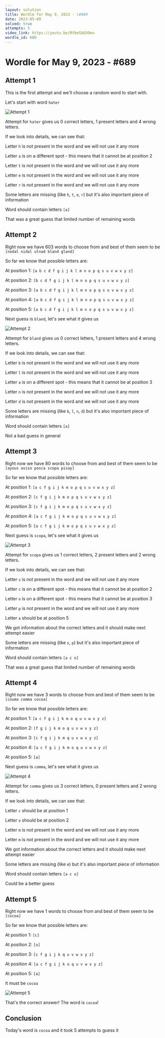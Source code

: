 ```yaml
---
layout: solution
title: Wordle for May 9, 2023 - \#689
date: 2023-05-09
solved: true
attempts: 5
video_link: https://youtu.be/RYbeSbEUOeo
wordle_id: 689
---
```


# Wordle for May 9, 2023 - \#689

## Attempt 1

This is the first attempt and we'll choose a random word to start with.

Let's start with word `hater`

![Attempt 1](2023-05-09/attempt-1.png)

Attempt for `hater` gives us 0 correct letters, 1 present letters and 4 wrong letters.

If we look into details, we can see that:

Letter `h` is not present in the word and we will not use it any more

Letter `a` is on a different spot - this means that it cannot be at position 2

Letter `t` is not present in the word and we will not use it any more

Letter `e` is not present in the word and we will not use it any more

Letter `r` is not present in the word and we will not use it any more

Some letters are missing (like `h`, `t`, `e`, `r`) but it's also important piece of information

Word should contain letters `[a]`

That was a great guess that limited number of remaining words



## Attempt 2

Right now we have 603 words to choose from and best of them seem to be `[nodal nidal ulnad bland gland]`

So far we know that possible letters are:

At position 1: `[a b c d f g i j k l m n o p q s u v w x y z]`

At position 2: `[b c d f g i j k l m n o p q s u v w x y z]`

At position 3: `[a b c d f g i j k l m n o p q s u v w x y z]`

At position 4: `[a b c d f g i j k l m n o p q s u v w x y z]`

At position 5: `[a b c d f g i j k l m n o p q s u v w x y z]`

Next guess is `bland`, let's see what it gives us

![Attempt 2](2023-05-09/attempt-2.png)

Attempt for `bland` gives us 0 correct letters, 1 present letters and 4 wrong letters.

If we look into details, we can see that:

Letter `b` is not present in the word and we will not use it any more

Letter `l` is not present in the word and we will not use it any more

Letter `a` is on a different spot - this means that it cannot be at position 3

Letter `n` is not present in the word and we will not use it any more

Letter `d` is not present in the word and we will not use it any more

Some letters are missing (like `b`, `l`, `n`, `d`) but it's also important piece of information

Word should contain letters `[a]`

Not a bad guess in general



## Attempt 3

Right now we have 80 words to choose from and best of them seem to be `[ayous aviso posca scopa pisay]`

So far we know that possible letters are:

At position 1: `[a c f g i j k m o p q s u v w x y z]`

At position 2: `[c f g i j k m o p q s u v w x y z]`

At position 3: `[c f g i j k m o p q s u v w x y z]`

At position 4: `[a c f g i j k m o p q s u v w x y z]`

At position 5: `[a c f g i j k m o p q s u v w x y z]`

Next guess is `scopa`, let's see what it gives us

![Attempt 3](2023-05-09/attempt-3.png)

Attempt for `scopa` gives us 1 correct letters, 2 present letters and 2 wrong letters.

If we look into details, we can see that:

Letter `s` is not present in the word and we will not use it any more

Letter `c` is on a different spot - this means that it cannot be at position 2

Letter `o` is on a different spot - this means that it cannot be at position 3

Letter `p` is not present in the word and we will not use it any more

Letter `a` should be at position 5

We got information about the correct letters and it should make next attempt easier

Some letters are missing (like `s`, `p`) but it's also important piece of information

Word should contain letters `[a c o]`

That was a great guess that limited number of remaining words



## Attempt 4

Right now we have 3 words to choose from and best of them seem to be `[couma comma cocoa]`

So far we know that possible letters are:

At position 1: `[a c f g i j k m o q u v w x y z]`

At position 2: `[f g i j k m o q u v w x y z]`

At position 3: `[c f g i j k m q u v w x y z]`

At position 4: `[a c f g i j k m o q u v w x y z]`

At position 5: `[a]`

Next guess is `comma`, let's see what it gives us

![Attempt 4](2023-05-09/attempt-4.png)

Attempt for `comma` gives us 3 correct letters, 0 present letters and 2 wrong letters.

If we look into details, we can see that:

Letter `c` should be at position 1

Letter `o` should be at position 2

Letter `m` is not present in the word and we will not use it any more

Letter `m` is not present in the word and we will not use it any more

We got information about the correct letters and it should make next attempt easier

Some letters are missing (like `m`) but it's also important piece of information

Word should contain letters `[a c o]`

Could be a better guess



## Attempt 5

Right now we have 1 words to choose from and best of them seem to be `[cocoa]`

So far we know that possible letters are:

At position 1: `[c]`

At position 2: `[o]`

At position 3: `[c f g i j k q u v w x y z]`

At position 4: `[a c f g i j k o q u v w x y z]`

At position 5: `[a]`

It must be `cocoa`

![Attempt 5](2023-05-09/attempt-5.png)

That's the correct answer! The word is `cocoa`!

## Conclusion

Today's word is `cocoa` and it took 5 attempts to guess it

